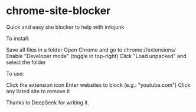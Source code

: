 # chrome-site-blocker
Quick and easy site blocker to help with infojunk

To install:

Save all files in a folder
Open Chrome and go to chrome://extensions/
Enable "Developer mode" (toggle in top-right)
Click "Load unpacked" and select the folder

To use:

Click the extension icon
Enter websites to block (e.g.: "youtube.com")
Click any listed site to remove it

Thanks to DeepSeek for writing it.
